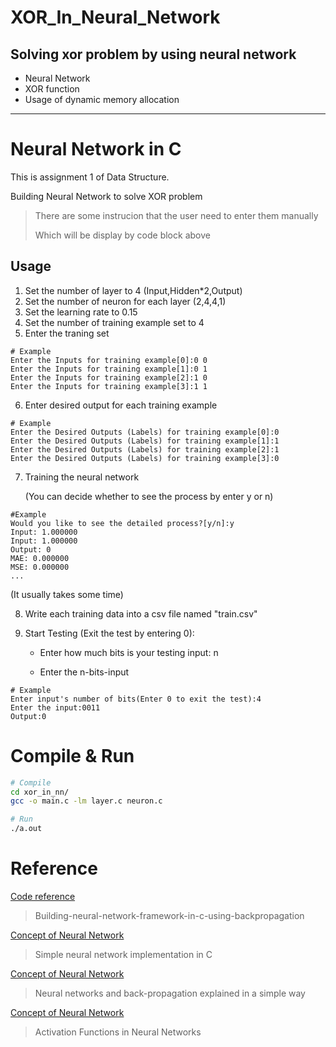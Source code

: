 # XOR_In_Neural_Network

## Solving xor problem by using neural network

* Neural Network
* XOR function
* Usage of dynamic memory allocation

-------------------------------------
# Neural Network in C

This is assignment 1 of Data Structure.

Building Neural Network to solve XOR problem

> There are some instrucion that the user need to enter them manually 
> 
> Which will be display by code block above

## Usage
1. Set the number of layer to 4 (Input,Hidden*2,Output)
2. Set the number of neuron for each layer (2,4,4,1)
3. Set the learning rate to 0.15
4. Set the number of training example set to 4
5. Enter the traning set 
```
# Example
Enter the Inputs for training example[0]:0 0
Enter the Inputs for training example[1]:0 1
Enter the Inputs for training example[2]:1 0
Enter the Inputs for training example[3]:1 1
```
6. Enter desired output for each training example
```
# Example
Enter the Desired Outputs (Labels) for training example[0]:0
Enter the Desired Outputs (Labels) for training example[1]:1
Enter the Desired Outputs (Labels) for training example[2]:1
Enter the Desired Outputs (Labels) for training example[3]:0
```
7. Training the neural network 
   
   (You can decide whether to see the process by enter y or n)
```
#Example
Would you like to see the detailed process?[y/n]:y
Input: 1.000000
Input: 1.000000
Output: 0
MAE: 0.000000
MSE: 0.000000
...
```

   (It usually takes some time)

8. Write each training data into a csv file named "train.csv"
9. Start Testing (Exit the test by entering 0):
        
   * Enter how much bits is your testing input: n

   * Enter the n-bits-input
```
# Example
Enter input's number of bits(Enter 0 to exit the test):4
Enter the input:0011
Output:0
```  
# Compile & Run

```sh
# Compile
cd xor_in_nn/
gcc -o main.c -lm layer.c neuron.c

# Run
./a.out
```
# Reference
[Code reference](https://medium.com/analytics-vidhya/building-neural-network-framework-in-c-using-backpropagation-8ad589a0752d) 

> Building-neural-network-framework-in-c-using-backpropagation

[Concept of Neural Network](https://towardsdatascience.com/simple-neural-network-implementation-in-c-663f51447547)

> Simple neural network implementation in C

[Concept of Neural Network](https://medium.com/datathings/neural-networks-and-backpropagation-explained-in-a-simple-way-f540a3611f5e)

> Neural networks and back-propagation explained in a simple way

[Concept of Neural Network](https://towardsdatascience.com/activation-functions-neural-networks-1cbd9f8d91d6?gi=2041018f7b46)

> Activation Functions in Neural Networks